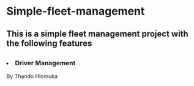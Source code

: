 # Simple-fleet-management

<h2> This is a simple fleet management project with the following features <h2/>

<h3> <li> Driver Management </li>   </h3>



By Thando Hlomuka
